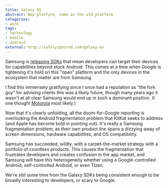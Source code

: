 ```yaml
---
title: Galaxy OS
abstract: New platform, same as the old platform
categories:
- work
tags:
- technology
- mobile
- android
external: http://safelyignored.com/galaxy-os
---
```


Samsung is [releasing SDKs](http://gigaom.com/2013/10/28/samsung-is-pulling-another-amazon-on-android-but-this-is-even-bigger/) that mean developers can target their devices for capabilities beyond stock Android. This comes at a time when Google is tightening it's hold on this "open" platform and the only devices in the ecosystem that matter are from Samsung.

I find this immensely gratifying since I once had a reputation as "the fork guy" for advising clients this was a likely future, though many years ago it wasn't at all clear Samsung would end up in such a dominant position. (I one thought [Motorola](/why-google-bought-motorola) most likely.)

Now that it's clearly unfolding, all the doom-for-Google reporting is overlooking the Android fragmentation problem that KitKat seeks to address (and Apple has become bold in pointing out). It's really a Samsung fragmentation problem, as their own product line spans a dizzying away of screen dimensions, hardware capabilities, and OS compatibility.

Samsung has succeeded, wildly, with a carpet-the-market strategy with a portfolio of countless products. This causes the fragmentation that frustrates developers and creates confusion in the app market, and Samsung will have this heterogeneity whether using a Google-controlled Android, self-controlled Android, or even TIzen.

We're still some time from the Galaxy SDKs being consistent enough to be broadly interesting to developers, or scary to Google.
